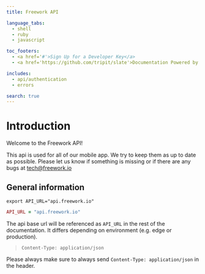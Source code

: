 ```yaml
---
title: Freework API

language_tabs:
  - shell
  - ruby
  - javascript

toc_footers:
  - <a href='#'>Sign Up for a Developer Key</a>
  - <a href='https://github.com/tripit/slate'>Documentation Powered by Slate</a>

includes:
  - api/authentication
  - errors

search: true
---
```


# Introduction

Welcome to the Freework API!

This api is used for all of our mobile app. We try to keep them as up to date as possible.
Please let us know if something is missing or if there are any bugs at <tech@freework.io>

## General information

```shell
export API_URL="api.freework.io"
```

```ruby
API_URL = "api.freework.io"
```

The api base url will be referenced as `API_URL` in the rest of the documentation.
It differs depending on environment (e.g. edge or production).

> `Content-Type: application/json`

Please always make sure to always send `Content-Type: application/json` in the header.
